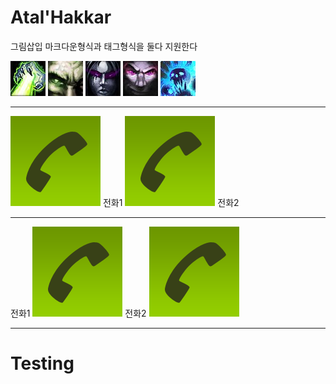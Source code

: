 # Atal'Hakkar

그림삽입 마크다운형식과 태그형식을 둘다 지원한다

![poster](./res/깊은잠.png)
![poster](./res/생생한악몽.png)
![poster](./res/섬찟한울음소리.png)
![poster](./res/우레와같은울부짖음.png)
![poster](./res/정신의사슬.png)

---

![poster](./res/1.png) 전화1
![poster](./res/1.png) 전화2

---
전화1
![poster](./res/1.png) 
전화2
![poster](./res/1.png) 

---

# Testing
